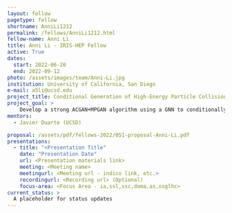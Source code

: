 ```yaml
---
layout: fellow
pagetype: fellow
shortname: AnniLi1212
permalink: /fellows/AnniLi1212.html
fellow-name: Anni Li
title: Anni Li - IRIS-HEP Fellow
active: True
dates:
  start: 2022-06-20
  end: 2022-09-12
photo: /assets/images/team/Anni-Li.jpg
institution: University of California, San Diego
e-mail: a5li@ucsd.edu
project_title: Conditional Generation of High-Energy Particle Collisions with Graph Networks
project_goal: >
    Develop a strong ACGAN+MPGAN algorithm using a GNN to conditionally generate jets with high fidelity. 
mentors:
  - Javier Duarte (UCSD)

proposal: /assets/pdf/fellows-2022/051-proposal-Anni-Li.pdf
presentations:
  - title: "<Presentation Title"
    date: "Presentation Date"
    url: <Presentation materials link>
    meeting: <Meeting name>
    meetingurl: <Meeting url - indico link, etc.>
    recordingurl: <Recording url> (Optional)
    focus-area: <Focus Area - ia,ssl,ssc,doma,as,osglhc>
current_status: >
  A placeholder for status updates
---
```

